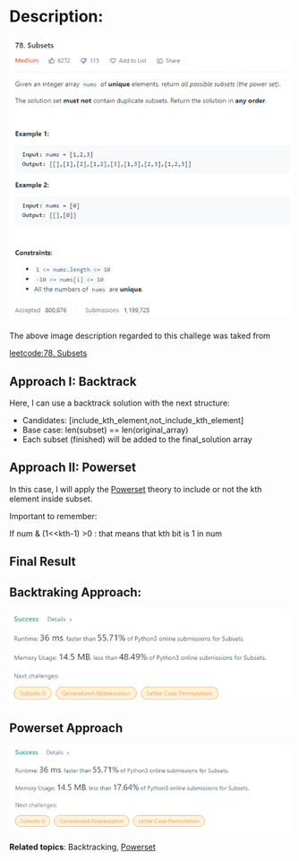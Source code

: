 # Description:

![challenge image from: leetcode.com](challenge.png)

The above image description regarded to this challege was taked from

[leetcode:78. Subsets](https://leetcode.com/problems/subsets/)

## Approach I: Backtrack

Here, I can use a backtrack solution with the next structure:

- Candidates: [include_kth_element,not_include_kth_element]
- Base case: len(subset) == len(original_array)
- Each subset (finished) will be added to the final_solution array

## Approach II: Powerset

In this case, I will apply the [Powerset](https://en.wikipedia.org/wiki/Power_set) theory to include or not the kth element inside subset.

Important to remember:

If num & (1<<kth-1) >0 : that means that kth bit is 1 in num

## Final Result

## Backtraking Approach:

![final result backtracking approach: leetcode.com](Summary_Approach_I.png)

## Powerset Approach

![final result powerset approach: leetcode.com](Summary_Approach_II.png)

**Related topics**: Backtracking, [Powerset](https://en.wikipedia.org/wiki/Power_set)

